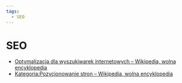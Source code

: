 ```yaml
---
tags:
  - SEO
---
```


# SEO

- [Optymalizacja dla wyszukiwarek internetowych – Wikipedia, wolna encyklopedia](https://pl.wikipedia.org/wiki/Optymalizacja_dla_wyszukiwarek_internetowych)
- [Kategoria:Pozycjonowanie stron – Wikipedia, wolna encyklopedia](https://pl.wikipedia.org/wiki/Kategoria:Pozycjonowanie_stron)
